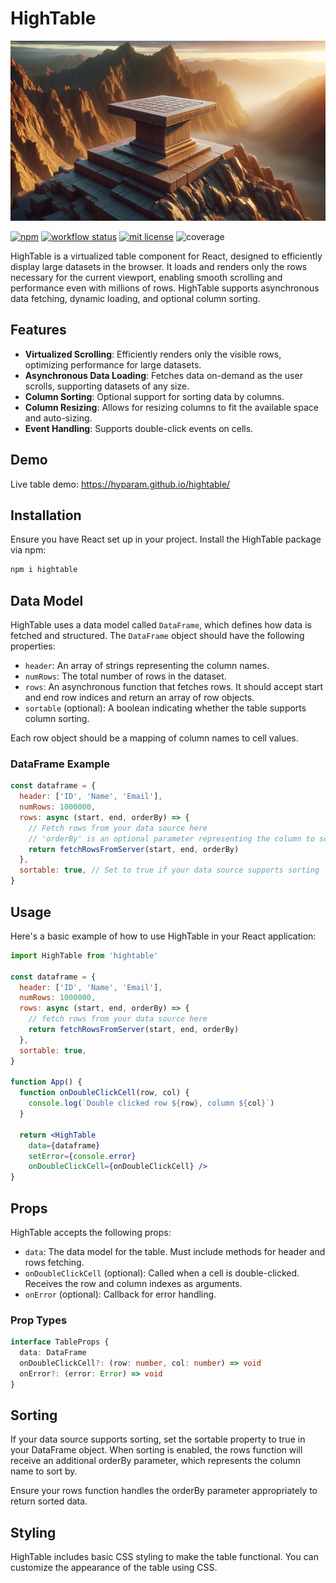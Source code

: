 # HighTable

![HighTable](hightable.jpg)

[![npm](https://img.shields.io/npm/v/hightable)](https://www.npmjs.com/package/hightable)
[![workflow status](https://github.com/hyparam/hightable/actions/workflows/ci.yml/badge.svg)](https://github.com/hyparam/hightable/actions)
[![mit license](https://img.shields.io/badge/License-MIT-blue.svg)](https://opensource.org/licenses/MIT)
![coverage](https://img.shields.io/badge/Coverage-89-darkred)

HighTable is a virtualized table component for React, designed to efficiently display large datasets in the browser. It loads and renders only the rows necessary for the current viewport, enabling smooth scrolling and performance even with millions of rows. HighTable supports asynchronous data fetching, dynamic loading, and optional column sorting.

## Features

 - **Virtualized Scrolling**: Efficiently renders only the visible rows, optimizing performance for large datasets.
 - **Asynchronous Data Loading**: Fetches data on-demand as the user scrolls, supporting datasets of any size.
 - **Column Sorting**: Optional support for sorting data by columns.
 - **Column Resizing**: Allows for resizing columns to fit the available space and auto-sizing.
 - **Event Handling**: Supports double-click events on cells.

## Demo

Live table demo: https://hyparam.github.io/hightable/

## Installation

Ensure you have React set up in your project. Install the HighTable package via npm:

```sh
npm i hightable
```

## Data Model

HighTable uses a data model called `DataFrame`, which defines how data is fetched and structured. The `DataFrame` object should have the following properties:

 - `header`: An array of strings representing the column names.
 - `numRows`: The total number of rows in the dataset.
 - `rows`: An asynchronous function that fetches rows. It should accept start and end row indices and return an array of row objects.
 - `sortable` (optional): A boolean indicating whether the table supports column sorting.

Each row object should be a mapping of column names to cell values.

### DataFrame Example

```js
const dataframe = {
  header: ['ID', 'Name', 'Email'],
  numRows: 1000000,
  rows: async (start, end, orderBy) => {
    // Fetch rows from your data source here
    // 'orderBy' is an optional parameter representing the column to sort by
    return fetchRowsFromServer(start, end, orderBy)
  },
  sortable: true, // Set to true if your data source supports sorting
}
```

## Usage

Here's a basic example of how to use HighTable in your React application:

```jsx
import HighTable from 'hightable'

const dataframe = {
  header: ['ID', 'Name', 'Email'],
  numRows: 1000000,
  rows: async (start, end, orderBy) => {
    // fetch rows from your data source here
    return fetchRowsFromServer(start, end, orderBy)
  },
  sortable: true,
}

function App() {
  function onDoubleClickCell(row, col) {
    console.log(`Double clicked row ${row}, column ${col}`)
  }

  return <HighTable
    data={dataframe}
    setError={console.error}
    onDoubleClickCell={onDoubleClickCell} />
}
```

## Props

HighTable accepts the following props:

 - `data`: The data model for the table. Must include methods for header and rows fetching.
 - `onDoubleClickCell` (optional): Called when a cell is double-clicked. Receives the row and column indexes as arguments.
 - `onError` (optional): Callback for error handling.

### Prop Types

```typescript
interface TableProps {
  data: DataFrame
  onDoubleClickCell?: (row: number, col: number) => void
  onError?: (error: Error) => void
}
```

## Sorting

If your data source supports sorting, set the sortable property to true in your DataFrame object. When sorting is enabled, the rows function will receive an additional orderBy parameter, which represents the column name to sort by.

Ensure your rows function handles the orderBy parameter appropriately to return sorted data.

## Styling

HighTable includes basic CSS styling to make the table functional. You can customize the appearance of the table using CSS.
